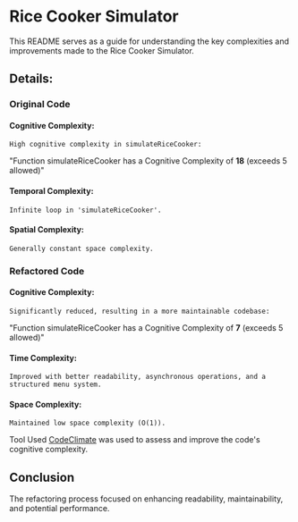 # Rice Cooker Simulator
This README serves as a guide for understanding the key complexities and improvements made to the Rice Cooker Simulator.

## Details:

### Original Code
#### Cognitive Complexity: 
    High cognitive complexity in simulateRiceCooker:
  "Function simulateRiceCooker has a Cognitive Complexity of __18__ (exceeds 5 allowed)"

#### Temporal Complexity: 
    Infinite loop in 'simulateRiceCooker'.

#### Spatial Complexity: 
    Generally constant space complexity.


### Refactored Code
#### Cognitive Complexity: 
    Significantly reduced, resulting in a more maintainable codebase:
  "Function simulateRiceCooker has a Cognitive Complexity of __7__ (exceeds 5 allowed)"

#### Time Complexity: 
    Improved with better readability, asynchronous operations, and a structured menu system.

#### Space Complexity: 
    Maintained low space complexity (O(1)).

Tool Used
[CodeClimate](https://codeclimate.com/github/fanjasoa18/test-cc/issues?category=complexity&engine_name%5B%5D=structure&engine_name%5B%5D=duplication) was used to assess and improve the code's cognitive complexity.


## Conclusion
The refactoring process focused on enhancing readability, maintainability, and potential performance.